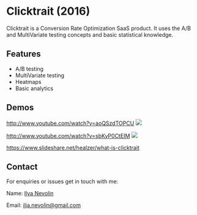 # Clicktrait (2016)

Clicktrait is a Conversion Rate Optimization SaaS product.
It uses the A/B and MultiVariate testing concepts and basic statistical knowledge.

## Features

* A/B testing
* MultiVariate testing
* Heatmaps
* Basic analytics

## Demos

http://www.youtube.com/watch?v=aoQSzdTOPCU
[![](http://img.youtube.com/vi/aoQSzdTOPCU/0.jpg)](http://www.youtube.com/watch?v=aoQSzdTOPCU "")

http://www.youtube.com/watch?v=sbKyP0CtEIM
[![](http://img.youtube.com/vi/sbKyP0CtEIM/0.jpg)](http://www.youtube.com/watch?v=sbKyP0CtEIM "")

https://www.slideshare.net/healzer/what-is-clicktrait

## Contact

For enquiries or issues get in touch with me:

Name: [Ilya Nevolin](https://www.linkedin.com/in/iljanevolin/)

Email: ilja.nevolin@gmail.com
